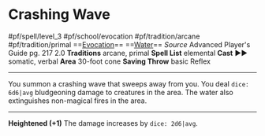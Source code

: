 # Crashing Wave
#pf/spell/level_3 #pf/school/evocation #pf/tradition/arcane #pf/tradition/primal
==[Evocation](../../../Traits/Evocation.md)== ==[Water](../../../Traits/Water.md)==
*Source* Advanced Player's Guide pg. 217 2.0
**Traditions** arcane, primal
**Spell List** elemental
**Cast** ►► somatic, verbal
**Area** 30-foot cone
**Saving Throw** basic Reflex

---
You summon a crashing wave that sweeps away from you. You deal `dice: 6d6|avg` bludgeoning damage to creatures in the area. The water also extinguishes non-magical fires in the area.

<hr>

**Heightened (+1)** The damage increases by `dice: 2d6|avg`.